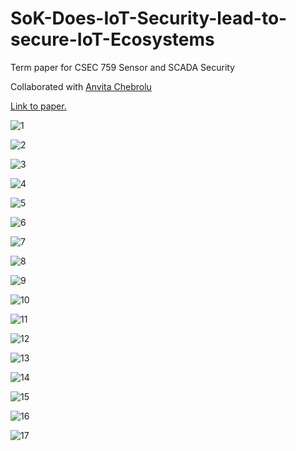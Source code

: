 # SoK-Does-IoT-Security-lead-to-secure-IoT-Ecosystems

Term paper for CSEC 759 Sensor and SCADA Security

Collaborated with [Anvita Chebrolu](https://github.com/anvitac)

[Link to paper.](https://drive.google.com/file/d/1lZZipeASGrpmki5NkJ09UIF9Fi0AAOeQ/view?usp=sharing) 


![1](https://imgur.com/C4rUfV6.jpg)

![2](https://imgur.com/v1kzd0r.jpg)

![3](https://imgur.com/BZnH63H.jpg)

![4](https://imgur.com/KAC3SL6.jpg)

![5](https://imgur.com/Hp3Fbd5.jpg)

![6](https://imgur.com/YqfLi5A.jpg)

![7](https://imgur.com/To6Uzi2.jpg)

![8](https://imgur.com/OllE4Hw.jpg)

![9](https://imgur.com/jyXupAg.jpg)

![10](https://imgur.com/3TZva7d.jpg)

![11](https://imgur.com/VK2tT6Y.jpg)

![12](https://imgur.com/oxL3nns.jpg)

![13](https://imgur.com/HNagUq5.jpg)

![14](https://imgur.com/CYkGhkF.jpg)

![15](https://imgur.com/tRwzDup.jpg)

![16](https://imgur.com/loIex7E.jpg)

![17](https://imgur.com/loIex7E.jpg)

